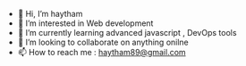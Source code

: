 - 👋 Hi, I’m haytham
- 👀 I’m interested in Web development
- 🌱 I’m currently learning advanced javascript , DevOps tools
- 💞️ I’m looking to collaborate on anything onilne
- 📫 How to reach me : haytham89@gmail.com 

<!---
haytham89/haytham89 is a ✨ special ✨ repository because its `README.md` (this file) appears on your GitHub profile.
You can click the Preview link to take a look at your changes.
--->
